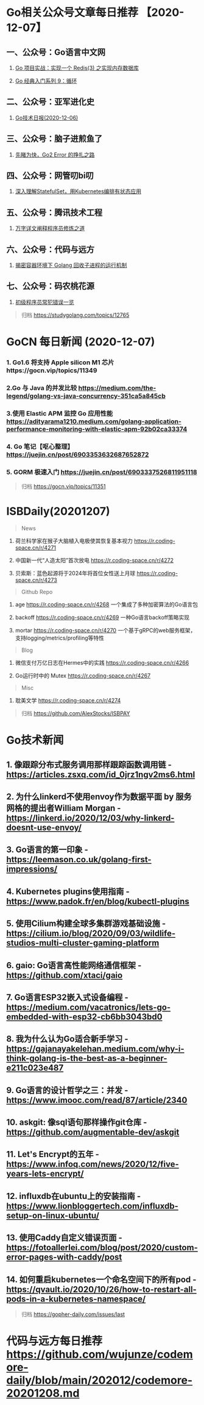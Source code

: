 # Go相关公众号文章每日推荐 【2020-12-07】

## 一、公众号：Go语言中文网

1. [Go 项目实战：实现一个 Redis(3) 之实现内存数据库](https://mp.weixin.qq.com/s/Rlz_L6-HBs9EggrFANFG1g)

2. [Go 经典入门系列 9：循环](https://mp.weixin.qq.com/s/i2CSL9DVzT0t6OyoLqXepg)

## 二、公众号：亚军进化史

1. [Go技术日报(2020-12-06)](https://studygolang.com/topics/12760)

## 三、公众号：脑子进煎鱼了

1. [先睹为快，Go2 Error 的挣扎之路](https://mp.weixin.qq.com/s/XILveKzh07BOQnqxYDKQsA)

## 四、公众号：网管叨bi叨

1. [深入理解StatefulSet，用Kubernetes编排有状态应用](https://mp.weixin.qq.com/s/y60q0-RMh8isd4u4PuLfUg)

## 五、公众号：腾讯技术工程

1. [万字详文阐释程序员修炼之道](https://mp.weixin.qq.com/s/XIwfj_AdZqX_vHM4VIq9EA)

## 六、公众号：代码与远方

1. [揭密容器环境下 Golang 回收子进程的运行机制](https://mp.weixin.qq.com/s/3HsqtHwWReX1S3ggP2_owg)

## 七、公众号：码农桃花源

1. [初级程序员常犯错误一览](https://mp.weixin.qq.com/s/MRZZOX7cZPIJPelcuihXUw)

> 归档  https://studygolang.com/topics/12765

# GoCN 每日新闻 (2020-12-07)

### 1. Go1.6 将支持 Apple silicon M1 芯片https://gocn.vip/topics/11349



### 2.Go 与 Java 的并发比较 https://medium.com/the-legend/golang-vs-java-concurrency-351ca5a845cb



### 3.使用 Elastic APM 监控 Go 应用性能 https://adityarama1210.medium.com/golang-application-performance-monitoring-with-elastic-apm-92b02ca33374


### 4. Go 笔记【呕心整理】https://juejin.cn/post/6903353632687652872

### 5. GORM 极速入门 https://juejin.cn/post/6903337526811951118

> 归档  https://gocn.vip/topics/11351





# ISBDaily(20201207)

> News

1. 荷兰科学家在猴子大脑植入电极使其恢复基本视力 https://r.coding-space.cn/r/4271

2. 中国新一代“人造太阳”首次放电 https://r.coding-space.cn/r/4272

3. 贝索斯：蓝色起源将于2024年将首位女性送上月球 https://r.coding-space.cn/r/4273



> Github Repo

1. age https://r.coding-space.cn/r/4268 一个集成了多种加密算法的Go语言包

2. backoff https://r.coding-space.cn/r/4269 一种Go语言backoff策略实现

3. mortar https://r.coding-space.cn/r/4270 一个基于gRPC的web服务框架，支持logging/metrics/profiling等特性



> Blog

1. 微信支付万亿日志在Hermes中的实践 https://r.coding-space.cn/r/4266

2. Go运行时中的 Mutex https://r.coding-space.cn/r/4267



> Misc

1. 耽美文学 https://r.coding-space.cn/r/4274



> 归档   https://github.com/AlexStocks/ISBPAY 





# Go技术新闻

## 1. 像跟踪分布式服务调用那样跟踪函数调用链 - https://articles.zsxq.com/id_0jrz1ngv2ms6.html
## 2. 为什么linkerd不使用envoy作为数据平面 by 服务网格的提出者William Morgan - https://linkerd.io/2020/12/03/why-linkerd-doesnt-use-envoy/
## 3. Go语言的第一印象 - https://leemason.co.uk/golang-first-impressions/
## 4. Kubernetes plugins使用指南 - https://www.padok.fr/en/blog/kubectl-plugins
## 5. 使用Cilium构建全球多集群游戏基础设施 - https://cilium.io/blog/2020/09/03/wildlife-studios-multi-cluster-gaming-platform
## 6. gaio: Go语言高性能网络通信框架 - https://github.com/xtaci/gaio
## 7. Go语言ESP32嵌入式设备编程 - https://medium.com/vacatronics/lets-go-embedded-with-esp32-cb6bb3043bd0
## 8. 我为什么认为Go适合新手学习 - https://gajanayakelehan.medium.com/why-i-think-golang-is-the-best-as-a-beginner-e211c023e487
## 9. Go语言的设计哲学之三：并发 - https://www.imooc.com/read/87/article/2340
## 10. askgit: 像sql语句那样操作git仓库 - https://github.com/augmentable-dev/askgit
## 11. Let's Encrypt的五年 - https://www.infoq.com/news/2020/12/five-years-lets-encrypt/
## 12. influxdb在ubuntu上的安装指南 - https://www.lionbloggertech.com/influxdb-setup-on-linux-ubuntu/
## 13. 使用Caddy自定义错误页面 - https://fotoallerlei.com/blog/post/2020/custom-error-pages-with-caddy/post
## 14. 如何重启kubernetes一个命名空间下的所有pod - https://qvault.io/2020/10/26/how-to-restart-all-pods-in-a-kubernetes-namespace/
> 归档 https://gopher-daily.com/issues/last


# 代码与远方每日推荐  https://github.com/wujunze/codemore-daily/blob/main/202012/codemore-20201208.md
